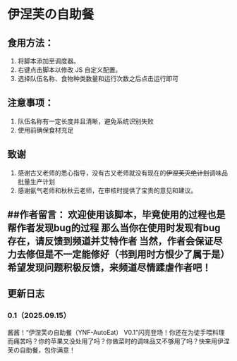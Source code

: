 # 伊涅芙の自助餐

## 食用方法：
1. 将脚本添加至调度器。
2. 右键点击脚本以修改 JS 自定义配置。
3. 选择队伍名称、食物种类数量和运行次数之后点击运行即可


## 注意事项：
1. 队伍名称有一定长度并且清晰，避免系统识别失败
2. 使用前确保食材充足


## 致谢
1. 感谢古又老师的悉心指导，没有古又老师就没有现在的~~伊涅芙灭绝计划~~调味品批量生产计划
2. 感谢氨气老师和秋秋云老师，在审核时提供了宝贵的意见和建议。


##作者留言：
欢迎使用该脚本，毕竟使用的过程也是帮作者发现bug的过程
那么当你在使用时发现有bug存在，请反馈到频道并艾特作者
当然，作者会保证尽力去修但是不一定能修好（书到用时方恨少了属于是）
希望发现问题积极反馈，来频道尽情蹂虐作者吧！
---------------------------------------------------------------------------------------------------------------------------------
## 更新日志
### 0.1（2025.09.15）
酱酱！“伊涅芙の自助餐（YNF-AutoEat） V0.1”闪亮登场！你还在为徒手喂料理而痛苦吗？你的苹果又没处用了吗？你做菜时的调味品又不够用了吗？快来用伊涅芙の自助餐，包你满意！
   